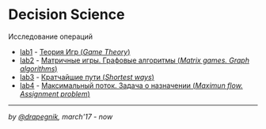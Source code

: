 # Decision Science
Исследование операций

* [lab1](https://github.com/Drapegnik/bsu/tree/master/decision-science/lab1) - [Теория Игр (*Game Theory*)](https://drapegnik.github.io/bsu/decision-science/lab1/lab1.pdf)
* [lab2](https://github.com/Drapegnik/bsu/tree/master/decision-science/lab2) - [Матричные игры. Графовые алгоритмы (*Matrix games. Graph algorithms*)](https://drapegnik.github.io/bsu/decision-science/lab2/lab2.pdf)
* [lab3](https://github.com/Drapegnik/bsu/tree/master/decision-science/lab3) - [Кратчайшие пути (*Shortest ways*)](https://github.com/Drapegnik/bsu/blob/master/decision-science/lab3/report.md)
* [lab4](https://github.com/Drapegnik/bsu/tree/master/decision-science/lab4) - [Максимальный поток. Задача о назначении (*Maximun flow. Assignment problem*)](https://github.com/Drapegnik/bsu/tree/master/decision-science/lab4/report.md)

***

*by [@drapegnik](https://github.com/Drapegnik), march'17 - now*